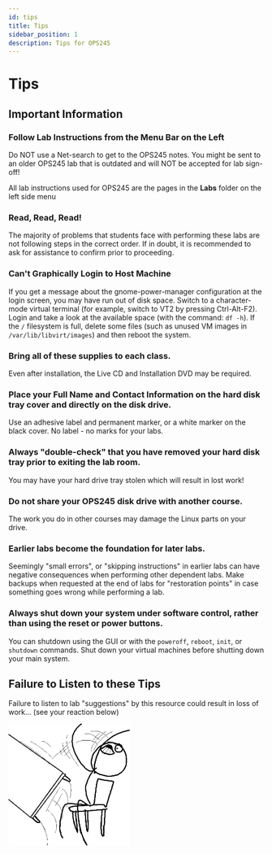```yaml
---
id: tips
title: Tips
sidebar_position: 1
description: Tips for OPS245
---
```


# Tips

## Important Information

### Follow Lab Instructions from the Menu Bar on the Left

Do NOT use a Net-search to get to the OPS245 notes. You might be sent to an older OPS245 lab that is outdated and will NOT be accepted for lab sign-off!

All lab instructions used for OPS245 are the pages in the **Labs** folder on the left side menu

### Read, Read, Read!

The majority of problems that students face with performing these labs are not following steps in the correct order. If in doubt, it is recommended to ask for assistance to confirm prior to proceeding.

### Can't Graphically Login to Host Machine

If you get a message about the gnome-power-manager configuration at the login screen, you may have run out of disk space. Switch to a character-mode virtual terminal (for example, switch to VT2 by pressing Ctrl-Alt-F2). Login and take a look at the available space (with the command: `df -h`). If the `/` filesystem is full, delete some files (such as unused VM images in `/var/lib/libvirt/images`) and then reboot the system.

### Bring all of these supplies to each class.

Even after installation, the Live CD and Installation DVD may be required.

### Place your Full Name and Contact Information on the hard disk tray cover and directly on the disk drive.

Use an adhesive label and permanent marker, or a white marker on the black cover. No label - no marks for your labs.

### Always "double-check" that you have removed your hard disk tray prior to exiting the lab room.

You may have your hard drive tray stolen which will result in lost work!

### Do not share your OPS245 disk drive with another course.

The work you do in other courses may damage the Linux parts on your drive.

### Earlier labs become the foundation for later labs.

Seemingly "small errors", or "skipping instructions" in earlier labs can have negative consequences when performing other dependent labs. Make backups when requested at the end of labs for "restoration points" in case something goes wrong while performing a lab.

### Always shut down your system under software control, rather than using the reset or power buttons.

You can shutdown using the GUI or with the `poweroff`, `reboot`, `init`, or `shutdown` commands. Shut down your virtual machines before shutting down your main system.

## Failure to Listen to these Tips

Failure to listen to lab "suggestions" by this resource could result in loss of work... (see your reaction below)

![Desk Flip Rage](/img/Desk_flip.png)
